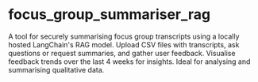 # focus_group_summariser_rag
A tool for securely summarising focus group transcripts using a locally hosted LangChain's RAG model. Upload CSV files with transcripts, ask questions or request summaries, and gather user feedback. Visualise feedback trends over the last 4 weeks for insights. Ideal for analysing and summarising qualitative data.
